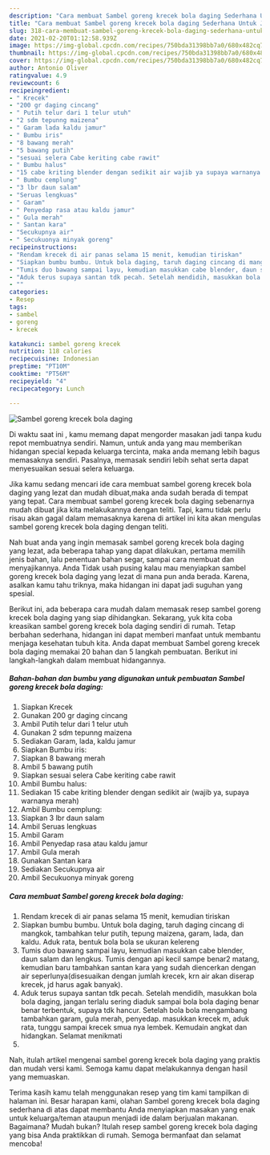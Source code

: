 ```yaml
---
description: "Cara membuat Sambel goreng krecek bola daging Sederhana Untuk Jualan"
title: "Cara membuat Sambel goreng krecek bola daging Sederhana Untuk Jualan"
slug: 318-cara-membuat-sambel-goreng-krecek-bola-daging-sederhana-untuk-jualan
date: 2021-02-20T01:12:58.939Z
image: https://img-global.cpcdn.com/recipes/750bda31398bb7a0/680x482cq70/sambel-goreng-krecek-bola-daging-foto-resep-utama.jpg
thumbnail: https://img-global.cpcdn.com/recipes/750bda31398bb7a0/680x482cq70/sambel-goreng-krecek-bola-daging-foto-resep-utama.jpg
cover: https://img-global.cpcdn.com/recipes/750bda31398bb7a0/680x482cq70/sambel-goreng-krecek-bola-daging-foto-resep-utama.jpg
author: Antonio Oliver
ratingvalue: 4.9
reviewcount: 6
recipeingredient:
- " Krecek"
- "200 gr daging cincang"
- " Putih telur dari 1 telur utuh"
- "2 sdm tepunng maizena"
- " Garam lada kaldu jamur"
- " Bumbu iris"
- "8 bawang merah"
- "5 bawang putih"
- "sesuai selera Cabe keriting cabe rawit"
- " Bumbu halus"
- "15 cabe kriting blender dengan sedikit air wajib ya supaya warnanya merah"
- " Bumbu cemplung"
- "3 lbr daun salam"
- "Seruas lengkuas"
- " Garam"
- " Penyedap rasa atau kaldu jamur"
- " Gula merah"
- " Santan kara"
- "Secukupnya air"
- " Secukuonya minyak goreng"
recipeinstructions:
- "Rendam krecek di air panas selama 15 menit, kemudian tiriskan"
- "Siapkan bumbu bumbu. Untuk bola daging, taruh daging cincang di mangkok, tambahkan telur putih, tepung maizena, garam, lada, dan kaldu. Aduk rata, bentuk bola bola se ukuran kelereng"
- "Tumis duo bawang sampai layu, kemudian masukkan cabe blender, daun salam dan lengkus. Tumis dengan api kecil sampe benar2 matang, kemudian baru tambahkan santan kara yang sudah diencerkan dengan air seperlunya(disesuaikan dengan jumlah krecek, krn air akan diserap krecek, jd harus agak banyak)."
- "Aduk terus supaya santan tdk pecah. Setelah mendidih, masukkan bola bola daging, jangan terlalu sering diaduk sampai bola bola daging benar benar terbentuk, supaya tdk hancur. Setelah bola bola mengambang tambahkan garam, gula merah, penyedap. masukkan krecek m, aduk rata, tunggu sampai krecek smua nya lembek. Kemudain angkat dan hidangkan. Selamat menikmati"
- ""
categories:
- Resep
tags:
- sambel
- goreng
- krecek

katakunci: sambel goreng krecek 
nutrition: 118 calories
recipecuisine: Indonesian
preptime: "PT10M"
cooktime: "PT56M"
recipeyield: "4"
recipecategory: Lunch

---
```



![Sambel goreng krecek bola daging](https://img-global.cpcdn.com/recipes/750bda31398bb7a0/680x482cq70/sambel-goreng-krecek-bola-daging-foto-resep-utama.jpg)

Di waktu  saat ini , kamu memang dapat mengorder masakan jadi tanpa kudu repot membuatnya sendiri. Namun, untuk anda yang mau memberikan hidangan special kepada keluarga tercinta, maka anda memang lebih bagus memasaknya sendiri. Pasalnya, memasak sendiri lebih sehat serta dapat menyesuaikan sesuai selera keluarga.

Jika kamu sedang mencari ide cara membuat sambel goreng krecek bola daging yang lezat dan mudah dibuat,maka anda sudah berada di tempat yang tepat. Cara membuat sambel goreng krecek bola daging  sebenarnya mudah dibuat jika kita melakukannya dengan teliti. Tapi, kamu tidak perlu risau akan gagal dalam memasaknya 
karena di artikel ini kita akan mengulas sambel goreng krecek bola daging dengan teliti.  



Nah buat anda yang ingin memasak sambel goreng krecek bola daging yang lezat, ada beberapa tahap yang dapat dilakukan, pertama memilih jenis bahan, lalu penentuan bahan segar, sampai cara membuat dan menyajikannya. Anda Tidak usah pusing kalau mau menyiapkan sambel goreng krecek bola daging yang lezat di mana pun anda berada. Karena, asalkan kamu  tahu triknya, maka hidangan ini dapat jadi suguhan yang spesial.

Berikut ini, ada beberapa cara mudah dalam memasak resep sambel goreng krecek bola daging yang siap dihidangkan. Sekarang, yuk kita coba kreasikan sambel goreng krecek bola daging sendiri di rumah. Tetap berbahan sederhana, hidangan ini dapat memberi manfaat untuk membantu menjaga kesehatan tubuh kita. Anda dapat membuat Sambel goreng krecek bola daging memakai 20 bahan dan 5 langkah pembuatan. Berikut ini langkah-langkah dalam membuat hidangannya.

<!--inarticleads1-->

##### Bahan-bahan dan bumbu yang digunakan untuk pembuatan Sambel goreng krecek bola daging:

1. Siapkan  Krecek
1. Gunakan 200 gr daging cincang
1. Ambil  Putih telur dari 1 telur utuh
1. Gunakan 2 sdm tepunng maizena
1. Sediakan  Garam, lada, kaldu jamur
1. Siapkan  Bumbu iris:
1. Siapkan 8 bawang merah
1. Ambil 5 bawang putih
1. Siapkan sesuai selera Cabe keriting cabe rawit
1. Ambil  Bumbu halus:
1. Sediakan 15 cabe kriting blender dengan sedikit air (wajib ya, supaya warnanya merah)
1. Ambil  Bumbu cemplung:
1. Siapkan 3 lbr daun salam
1. Ambil Seruas lengkuas
1. Ambil  Garam
1. Ambil  Penyedap rasa atau kaldu jamur
1. Ambil  Gula merah
1. Gunakan  Santan kara
1. Sediakan Secukupnya air
1. Ambil  Secukuonya minyak goreng




<!--inarticleads2-->

##### Cara membuat Sambel goreng krecek bola daging:

1. Rendam krecek di air panas selama 15 menit, kemudian tiriskan
1. Siapkan bumbu bumbu. Untuk bola daging, taruh daging cincang di mangkok, tambahkan telur putih, tepung maizena, garam, lada, dan kaldu. Aduk rata, bentuk bola bola se ukuran kelereng
1. Tumis duo bawang sampai layu, kemudian masukkan cabe blender, daun salam dan lengkus. Tumis dengan api kecil sampe benar2 matang, kemudian baru tambahkan santan kara yang sudah diencerkan dengan air seperlunya(disesuaikan dengan jumlah krecek, krn air akan diserap krecek, jd harus agak banyak).
1. Aduk terus supaya santan tdk pecah. Setelah mendidih, masukkan bola bola daging, jangan terlalu sering diaduk sampai bola bola daging benar benar terbentuk, supaya tdk hancur. Setelah bola bola mengambang tambahkan garam, gula merah, penyedap. masukkan krecek m, aduk rata, tunggu sampai krecek smua nya lembek. Kemudain angkat dan hidangkan. Selamat menikmati
1. 




Nah, itulah artikel mengenai  sambel goreng krecek bola daging  yang praktis dan mudah versi kami. Semoga kamu dapat melakukannya dengan hasil yang memuaskan. 

Terima kasih kamu telah menggunakan resep yang tim kami tampilkan di halaman ini. Besar harapan kami, olahan  Sambel goreng krecek bola daging sederhana di atas dapat membantu Anda menyiapkan masakan yang enak untuk keluarga/teman ataupun menjadi ide dalam berjualan makanan. Bagaimana? Mudah bukan? Itulah resep sambel goreng krecek bola daging yang bisa Anda praktikkan di rumah. Semoga bermanfaat dan selamat mencoba!


